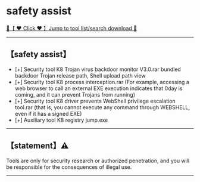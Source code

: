 # safety assist

<a href="https://woodstw.github.io/docs/A ❤️ Tool download 🧰/index.md" title="✈️@PUSHHHKKK">
   🔗【 ❤️ Click ❤️ 】Jump to tool list/search download 🔎
</a>

-----------------------

## 【safety assist】
- [+] Security tool K8 Trojan virus backdoor monitor V3.0.rar bundled backdoor Trojan release path, Shell upload path view
- [+] Security tool K8 process interception.rar (For example, accessing a web browser to call an external EXE execution indicates that 0day is coming, and it can prevent Trojans from running)
- [+] Security tool K8 driver prevents WebShell privilege escalation tool.rar (that is, you cannot execute any command through WEBSHELL, even if it has a signed EXE)
- [+] Auxiliary tool K8 registry jump.exe

-----------------------
## 【statement】⚠️

Tools are only for security research or authorized penetration, and you will be responsible for the consequences of illegal use.

-----------------------
